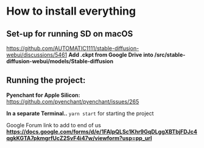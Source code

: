 # How to install everything

## Set-up for running SD on macOS
https://github.com/AUTOMATIC1111/stable-diffusion-webui/discussions/5461
**Add .ckpt from Google Drive into /src/stable-diffusion-webui/models/Stable-diffusion**

## Running the project:

**Pyenchant for Apple Silicon:**
https://github.com/pyenchant/pyenchant/issues/265

**In a separate Terminal..**
`yarn start` for starting the project

Google Forum link to add to end of us
**https://docs.google.com/forms/d/e/1FAIpQLSc1Khr9GqDLggXBTbjFDJc4qgkKGTA7pkmgrfUcZ2SvF4i47w/viewform?usp=pp_url**

